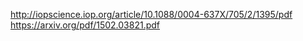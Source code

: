 http://iopscience.iop.org/article/10.1088/0004-637X/705/2/1395/pdf
https://arxiv.org/pdf/1502.03821.pdf
